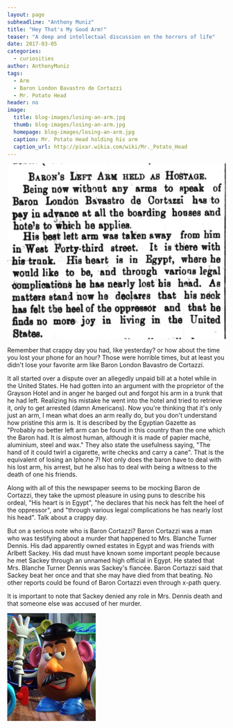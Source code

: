 ```yaml
---
layout: page
subheadline: "Anthony Muniz"
title: "Hey That's My Good Arm!"
teaser: "A deep and intellectual discussion on the horrors of life"
date: 2017-03-05
categories:
  - curiosities
author: AnthonyMuniz
tags:
  - Arm
  - Baron London Bavastro de Cortazzi
  - Mr. Potato Head
header: no
image:
  title: blog-images/losing-an-arm.jpg
  thumb: blog-images/losing-an-arm.jpg
  homepage: blog-images/losing-an-arm.jpg
  caption: Mr. Potato Head holding his arm
  caption_url: http://pixar.wikia.com/wiki/Mr._Potato_Head
---
```

![Newspaper Head](Baron's-Arm.png)

Remember that crappy day you had, like yesterday? or how about the time you lost your phone for an hour? Those were horrible times, but at least you didn't lose your favorite arm like Baron London Bavastro de Cortazzi.

It all started over a dispute over an allegedly unpaid bill at a hotel while in the United States. He had gotten into an argument with the proprietor of the Grayson Hotel and in anger he barged out and forgot his arm in a trunk that he had left. Realizing his mistake he went into the hotel and tried to retrieve it, only to get arrested (damn Americans). Now you're thinking that it's only just an arm, I mean what does an arm really do, but you don't understand how pristine this arm is. It is described by the Egyptian Gazette as "Probably no better left arm can be found in this country than the one which the Baron had. It is almost human, although it is made of papier maché, aluminium, steel and wax." They also state the usefulness saying, "The hand of it could twirl a cigarette, write checks and carry a cane". That is the equivalent of losing an Iphone 7! Not only does the baron have to deal with his lost arm, his arrest, but he also has to deal with being a witness to the death of one his friends.

Along with all of this the newspaper seems to be mocking Baron de Cortazzi, they take the upmost pleasure in using puns to describe his ordeal, "His heart is in Egypt", "he declares that his neck has felt the heel of the oppressor", and "through various legal complications he has nearly lost his head". Talk about a crappy day.

But on a serious note who is Baron Cortazzi?
Baron Cortazzi was a man who was testifying about a murder that happened to Mrs. Blanche Turner Dennis. His dad apparently owned estates in Egypt and was friends with Arlbett Sackey. His dad must have known some important people because he met Sackey through an unnamed high official in Egypt. He stated that Mrs. Blanche Turner Dennis was Sackey's fiancée. Baron Cortazzi said that Sackey beat her once and that she may have died from that beating. No other reports could be found of Baron Cortazzi even through x-path query.

It is important to note that Sackey denied any role in Mrs. Dennis death and that someone else was accused of her murder.

![Losing an Arm](losing-an-arm.jpg)
